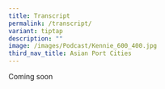 ```yaml
---
title: Transcript
permalink: /transcript/
variant: tiptap
description: ""
image: /images/Podcast/Kennie_600_400.jpg
third_nav_title: Asian Port Cities
---
```

<p>Coming soon</p>